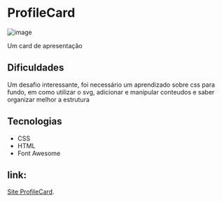 # ProfileCard

![image](https://user-images.githubusercontent.com/82683147/156642027-b85b3fde-7d1d-4339-8fb0-77d2a67b8888.png)

Um card de apresentação

## Dificuldades

Um desafio interessante, foi necessário um aprendizado sobre css para fundo, em como utilizar o svg, adicionar e manipular conteudos e saber organizar melhor a estrutura

## Tecnologias

<ul>
  <li>CSS</li>
  <li>HTML</li>
  <li>Font Awesome</li>
  </ul>

## link:
[Site ProfileCard](https://gustavoaca.github.io/ProfileCard/).


